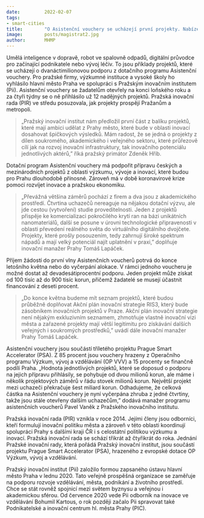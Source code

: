 ```yaml
---
date:         2022-02-07
tags:        
- smart-cities
title:        "O Asistenční vouchery se ucházejí první projekty. Nabízejí Praze chytrá řešení pro dopravu, ekologii či zdraví"
image: 	      posts/magistrat2.jpg
author:       MHMP
---
```

 
Umělá inteligence v dopravě, robot ve spalovně odpadů, digitální průvodce pro začínající podnikatele nebo vývoj léčiv. To jsou příklady projektů, které se ucházejí o dvanáctimilionovou podporu z dotačního programu Asistenční vouchery. Pro pražské firmy, výzkumné instituce a vysoké školy ho vyhlásilo hlavní město Praha ve spolupráci s Pražským inovačním institutem (Pii). Asistenční vouchery se žadatelům otevřely na konci loňského roku a za čtyři týdny se o ně přihlásilo už 12 nadějných projektů. Pražská inovační rada (PIR) ve středu posuzovala, jak projekty prospějí Pražanům a metropoli. 

> „Pražský inovační institut nám předložil první část z balíku projektů, které mají ambici udělat z Prahy město, které bude v oblasti inovací dosahovat špičkových výsledků. Mám radost, že se jedná o projekty z dílen soukromého, akademického i veřejného sektoru, které průřezově cílí jak na rozvoj inovační infrastruktury, tak inovačního potenciálu jednotlivých aktérů,” říká pražský primátor Zdeněk Hřib.

Dotační program Asistenční vouchery má podpořit přípravu českých a mezinárodních projektů z oblasti výzkumu, vývoje a inovací, které budou pro Prahu dlouhodobě přínosné. Zároveň má v době koronavirové krize pomoci rozvíjet inovace a pražskou ekonomiku.

> „Převážná většina záměrů pochází z firem a dva jsou z akademického prostředí. Čtvrtina uchazečů nereaguje na nějakou dotační výzvu, ale jde cestou (vytvoření) studie proveditelnosti. Jeden z projektů přispěje ke komercializaci pokročilého krytí ran na bázi unikátních nanomateriálů, další se posune v úrovni technologické připravenosti v oblasti převedení reálného světa do virtuálního digitálního dvojčete. Projekty, které prošly posouzením, tedy zahrnují široké spektrum nápadů a mají velký potenciál najít uplatnění v praxi,” doplňuje inovační manažer Prahy Tomáš Lapáček.

Příjem žádostí do první vlny Asistenčních voucherů potrvá do konce letošního května nebo do vyčerpání alokace. V rámci jednoho voucheru je možné dostat až devadesátiprocentní podporu. Jeden projekt může získat od 100 tisíc až do 900 tisíc korun, přičemž žadatelé se musejí účastnit financování z deseti procent.

> „Do konce května budeme mít seznam projektů, které budou průběžně doplňovat Akční plán inovační strategie RIS3, který bude zásobníkem inovačních projektů v Praze. Akční plán inovační strategie není nějakým exkluzivním seznamem, zhmotňuje vlastně inovační vizi města a zařazené projekty mají větší legitimitu pro získávání dalších veřejných i soukromých prostředků,” uvádí dále inovační manažer Prahy Tomáš Lapáček.

Asistenční vouchery jsou součástí tříletého projektu Prague Smart Accelerator (PSA). Z 85 procent jsou vouchery hrazeny z Operačního programu Výzkum, vývoj a vzdělávání (OP VVV) a 15 procenty se finančně podílí Praha. „Hodnota jednotlivých projektů, které se doposud o podporu na jejich přípravu přihlásily, se pohybuje od dvou milionů korun, ale máme i několik projektových záměrů v řádu stovek milionů korun. Největší projekt mezi uchazeči překračuje šest miliard korun. Odhadujeme, že celková částka na Asistenční vouchery je nyní vyčerpána zhruba z jedné čtvrtiny, takže jsou stále otevřeny dalším uchazečům,” dodává manažer programu asistenčních voucherů Pavel Vaněk z Pražského inovačního institutu.

Pražská inovační rada (PIR) vznikla v roce 2014. Jejími členy jsou odborníci, kteří formulují inovační politiku města a zároveň v této oblasti koordinují spolupráci Prahy s dalšími kraji ČR i s celostátní politikou výzkumu a inovací. Pražská inovační rada se schází třikrát až čtyřikrát do roka. Jednání Pražské inovační rady, která pořádá Pražský inovační institut, jsou součástí projektu Prague Smart Accelerator (PSA), hrazeného z evropské dotace OP Výzkum, vývoj a vzdělávání.

Pražský inovační institut (Pii) založilo formou zapsaného ústavu hlavní město Praha v lednu 2020. Tato veřejně prospěšná organizace se zaměřuje na podporu rozvoje vzdělávání, města, podnikání a životního prostředí. Chce se stát rovněž spojnicí mezi světem byznysu a veřejnou i akademickou sférou. Od července 2020 vede Pii odborník na inovace ve vzdělávání Bohumil Kartous, o rok později začalo Pii spravovat také Podnikatelské a inovační centrum hl. města Prahy (PIC).
